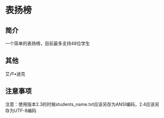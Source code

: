 # 表扬榜

## 简介

一个简单的表扬榜，目前最多支持48位学生

## 其他

艾卢•迪克

## 注意事项

注意：使用版本2.3的时候students_name.txt应该另存为ANSI编码，2.4应该另存为UTF-8编码
